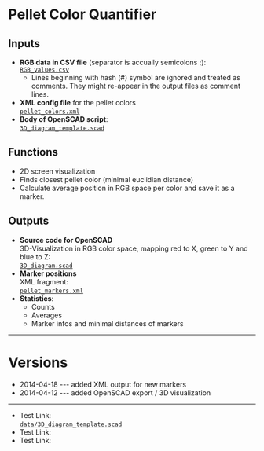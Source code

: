 Pellet Color Quantifier
=======================

Inputs
------
* **RGB data in CSV file** (separator is accually semicolons ;):<br>[`RGB_values.csv`](data/RGB_values.csv)
	* Lines beginning with hash (#) symbol are ignored and treated as comments. They might re-appear in the output files as comment lines.
* **XML config file** for the pellet colors<br>[`pellet_colors.xml`](data/pellet_colors.xml)
* **Body of OpenSCAD script**:<br>[`3D_diagram_template.scad`](data/3D_diagram_template.scad)


Functions
---------
* 2D screen visualization
* Finds closest pellet color (minimal euclidian distance)
* Calculate average position in RGB space per color and save it as a marker.


Outputs
-------
* **Source code for OpenSCAD**<br>3D-Visualization in RGB color space, mapping red to X, green to Y and blue to Z:<br>[`3D_diagram.scad`](data/3D_diagram.scad)
* **Marker positions**<br>XML fragment:<br>[`pellet_markers.xml`](data/pellet_markers.xml)
* **Statistics**:
	* Counts
	* Averages
	* Marker infos and minimal distances of markers


----------

Versions
========

* 2014-04-18 --- added XML output for new markers
* 2014-04-12 --- added OpenSCAD export / 3D visualization


----------

* Test Link:<br>[`data/3D_diagram_template.scad`](data/3D_diagram_template.scad)
* Test Link:
* Test Link: